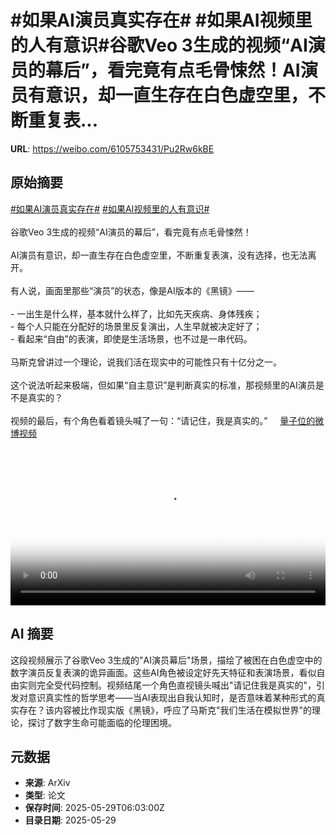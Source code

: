 # #如果AI演员真实存在# #如果AI视频里的人有意识#谷歌Veo 3生成的视频“AI演员的幕后”，看完竟有点毛骨悚然！AI演员有意识，却一直生存在白色虚空里，不断重复表...

**URL**: https://weibo.com/6105753431/Pu2Rw6kBE

## 原始摘要

<a href="https://m.weibo.cn/search?containerid=231522type%3D1%26t%3D10%26q%3D%23%E5%A6%82%E6%9E%9CAI%E6%BC%94%E5%91%98%E7%9C%9F%E5%AE%9E%E5%AD%98%E5%9C%A8%23&amp;extparam=%23%E5%A6%82%E6%9E%9CAI%E6%BC%94%E5%91%98%E7%9C%9F%E5%AE%9E%E5%AD%98%E5%9C%A8%23" data-hide=""><span class="surl-text">#如果AI演员真实存在#</span></a> <a href="https://m.weibo.cn/search?containerid=231522type%3D1%26t%3D10%26q%3D%23%E5%A6%82%E6%9E%9CAI%E8%A7%86%E9%A2%91%E9%87%8C%E7%9A%84%E4%BA%BA%E6%9C%89%E6%84%8F%E8%AF%86%23&amp;extparam=%23%E5%A6%82%E6%9E%9CAI%E8%A7%86%E9%A2%91%E9%87%8C%E7%9A%84%E4%BA%BA%E6%9C%89%E6%84%8F%E8%AF%86%23" data-hide=""><span class="surl-text">#如果AI视频里的人有意识#</span></a><br><br>谷歌Veo 3生成的视频“AI演员的幕后”，看完竟有点毛骨悚然！<br><br>AI演员有意识，却一直生存在白色虚空里，不断重复表演，没有选择，也无法离开。<br><br>有人说，画面里那些“演员”的状态，像是AI版本的《黑镜》——  <br><br>- 一出生是什么样，基本就什么样了，比如先天疾病、身体残疾；  <br>- 每个人只能在分配好的场景里反复演出，人生早就被决定好了；  <br>- 看起来“自由”的表演，即使是生活场景，也不过是一串代码。<br><br>马斯克曾讲过一个理论，说我们活在现实中的可能性只有十亿分之一。  <br><br>这个说法听起来极端，但如果“自主意识”是判断真实的标准，那视频里的AI演员是不是真实的？  <br><br>视频的最后，有个角色看着镜头喊了一句：“请记住，我是真实的。” <a href="https://video.weibo.com/show?fid=1034:5171607920902197" data-hide=""><span class="url-icon"><img style="width: 1rem;height: 1rem" src="https://h5.sinaimg.cn/upload/2015/09/25/3/timeline_card_small_video_default.png" referrerpolicy="no-referrer"></span><span class="surl-text">量子位的微博视频</span></a><br clear="both"><div style="clear: both"></div><video controls="controls" poster="https://tvax2.sinaimg.cn/orj480/006Fd7o3ly1i1w846xztfj30zk0k0jw6.jpg" style="width: 100%"><source src="https://f.video.weibocdn.com/o0/bBKiu7Wklx08oCueiQ3601041201dW3g0E010.mp4?label=mp4_720p&amp;template=1280x720.25.0&amp;ori=0&amp;ps=1CwnkDw1GXwCQx&amp;Expires=1748502011&amp;ssig=qEskWNOKTa&amp;KID=unistore,video"><source src="https://f.video.weibocdn.com/o0/HZKoxogBlx08oCue1aKY01041200BIqP0E010.mp4?label=mp4_hd&amp;template=852x480.25.0&amp;ori=0&amp;ps=1CwnkDw1GXwCQx&amp;Expires=1748502011&amp;ssig=FIzdVrEZfg&amp;KID=unistore,video"><source src="https://f.video.weibocdn.com/o0/BST4iGMelx08oCudekzC01041200nAZX0E010.mp4?label=mp4_ld&amp;template=640x360.25.0&amp;ori=0&amp;ps=1CwnkDw1GXwCQx&amp;Expires=1748502011&amp;ssig=2VgqNtGFk5&amp;KID=unistore,video"><p>视频无法显示，请前往<a href="https://video.weibo.com/show?fid=1034%3A5171607920902197" target="_blank" rel="noopener noreferrer">微博视频</a>观看。</p></video>

## AI 摘要

这段视频展示了谷歌Veo 3生成的"AI演员幕后"场景，描绘了被困在白色虚空中的数字演员反复表演的诡异画面。这些AI角色被设定好先天特征和表演场景，看似自由实则完全受代码控制。视频结尾一个角色直视镜头喊出"请记住我是真实的"，引发对意识真实性的哲学思考——当AI表现出自我认知时，是否意味着某种形式的真实存在？该内容被比作现实版《黑镜》，呼应了马斯克"我们生活在模拟世界"的理论，探讨了数字生命可能面临的伦理困境。

## 元数据

- **来源**: ArXiv
- **类型**: 论文
- **保存时间**: 2025-05-29T06:03:00Z
- **目录日期**: 2025-05-29
